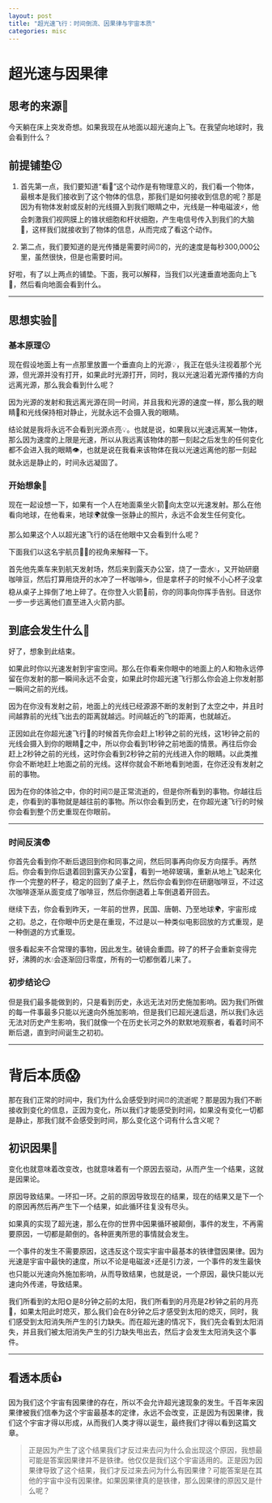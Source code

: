 ```yaml
---
layout: post
title: "超光速飞行：时间倒流、因果律与宇宙本质"
categories: misc
---
```


# 超光速与因果律

## **思考的来源**🤔

今天躺在床上突发奇想。如果我现在从地面以超光速向上飞。在我望向地球时，我会看到什么？

## 前提铺垫😗

1. 首先第一点，我们要知道“看👀”这个动作是有物理意义的，我们看一个物体，最根本是我们接收到了这个物体的信息，那我们是如何接收到信息的呢？那是因为有物体发射或反射的光线摄入到我们眼睛之中，光线是一种电磁波⚡，他会刺激我们视网膜上的锥状细胞和杆状细胞，产生电信号传入到我们的大脑🧠，这样我们就接收到了物体的信息，从而完成了看这个动作。

2. 第二点，我们要知道的是光传播是需要时间⏰的，光的速度是每秒300,000公里，虽然很快，但是也需要时间。

好啦，有了以上两点的铺垫。下面，我可以解释，当我们以光速垂直地面向上飞🚀，然后看向地面会看到什么。

---

## **思想实验🧪**

### **基本原理**😗

现在假设地面上有一点那里放置一个垂直向上的光源💡，我正在低头注视着那个光源，但光源并没有打开，如果此时光源打开，同时，我以光速沿着光源传播的方向远离光源，那么我会看到什么呢？

因为光源的发射和我远离光源在同一时间，并且我和光源的速度一样，那么我的眼睛👀和光线保持相对静止，光就永远不会摄入我的眼睛。

结论就是我将永远不会看到光源点亮💡。也就是说，如果我以光速远离某一物体，那么因为速度的上限是光速，所以从我远离该物体的那一刻起之后发生的任何变化都不会进入我的眼睛👁️，也就是说在我看来该物体在我以光速远离他的那一刻起就永远是静止的，时间永远凝固了。

### **开始想象**🤔

现在一起设想一下，如果有一个人在地面乘坐火箭🚀向太空以光速发射。那么在他看向地球，在他看来，地球🌍就像一张静止的照片，永远不会发生任何变化。

那么如果这个人以超光速飞行的话在他眼中又会看到什么呢？

下面我们以这名宇航员👨‍🚀的视角来解释一下。

首先他先乘车来到航天发射场，然后来到露天办公室，烧了一壶水💧，又开始研磨咖啡豆，然后打算用烧开的水冲了一杯咖啡☕️，但是拿杯子的时候不小心杯子没拿稳从桌子上摔倒了地上碎了。在你登入火箭🚀前，你的同事向你挥手告别。目送你一步一步远离他们直至进入火箭内部。

## **到底会发生什么🤔**

好了，想象到此结束。

如果此时你以光速发射到宇宙空间。那么在你看来你眼中的地面上的人和物永远停留在你发射的那一瞬间永远不会变，如果此时你超光速飞行那么你会追上你发射那一瞬间之前的光线。

因为在你没有发射之前，地面上的光线已经源源不断的发射到了太空之中，并且时间越靠前的光线飞出去的距离就越远。时间越近的飞的距离，也就越近。

正因如此在你超光速飞行🚀的时候首先你会赶上1秒钟之前的光线，这1秒钟之前的光线会摄入到你的眼睛👀之中，所以你会看到1秒钟之前地面的情景。再往后你会赶上2秒钟之前的光线，这时你会看到2秒钟之前的光线进入你的眼睛。以此类推你会不断地赶上地面之前的光线。这样你就会不断地看到地面，在你还没有发射之前的事物。

因为在你的体验之中，你的时间⏰是正常流逝的，但是你所看到的事物。你越往后走，你看到的事物就是越往前的事物。所以你会看到历史，在你超光速飞行的时候你会看到整个历史重现在你眼前。

---

### **时间反演**😨

你首先会看到你不断后退回到你和同事之间，然后同事再向你反方向摆手。再然后。你会看到你后退着回到露天办公室🏢，看到一地碎玻璃，重新从地上飞起来化作一个完整的杯子，稳定的回到了桌子上，然后你会看到你在研磨咖啡豆，不过这次咖啡逐渐从面变成了咖啡豆，然后你倒退着上车倒退着开回去。

继续下去，你会看到昨天，一年前的世界，民国、唐朝、乃至地球🌍，宇宙形成之初。总之，在你眼中历史是在重现，不过是以一种类似电影回放的方式重现，是一种倒退的方式重现。

很多看起来不合常理的事物，因此发生。破镜会重圆。碎了的杯子会重新变得完好，沸腾的水💧会逐渐回归零度，所有的一切都倒着儿来了。

### **初步结论**😏

但是我们最多能做到的，只是看到历史，永远无法对历史施加影响。因为我们所做的每一件事最多只能以光速向外施加影响，但是我们已超光速后退，所以我们永远无法对历史产生影响，我们就像一个在历史长河之外的默默地观察者，看着时间不断后退，直到时间诞生之初初。

---

# **背后本质**😱

那在我们正常的时间中，我们为什么会感受到时间⏰的流逝呢？那是因为我们不断接收到变化的信息，正因为变化，所以我们才能感受到时间，如果没有变化一切都是静止，那我们就不会感受到时间，那么变化这个词有什么含义呢？

## **初识因果**🤨

变化也就意味着改变改，也就意味着有一个原因去驱动，从而产生一个结果，这就是因果论。

原因导致结果。一环扣一环。之前的原因导致现在的结果，现在的结果又是下一个的原因再然后再产生下一个结果，如此循环往复没有尽头。

如果真的实现了超光速，那么在你的世界中因果循环被颠倒，事件的发生，不再需要原因，一切都是颠倒的。各种匪夷所思的事情就会发生。

一个事件的发生不需要原因，这违反这个现实宇宙中最基本的铁律暨因果律。因为光速是宇宙中最快的速度，所以不论是电磁波⚡还是引力波，一个事件的发生最快也只能以光速向外施加影响，从而导致结果，也就是说，一个原因，最快只能以光速向外传递，导致结果。

我们所看到的太阳🌞是8分钟之前的太阳，我们所看到的月亮是2秒钟之前的月亮🌙，如果太阳此时熄灭，那么我们会在8分钟之后才感受到太阳的熄灭，同时，我们感受到太阳消失所产生的引力缺失。而在超光速的情况下，我们先会看到太阳消失，并且我们被太阳消失产生的引力缺失甩出去，然后才会发生太阳消失这个事件。

---

## **看透本质**👍

因为我们这个宇宙有因果律的存在，所以不会允许超光速现象的发生。千百年来因果律被我们信奉为这个宇宙最基本的定律，永远不会改变，正是因为有因果律，我们这个宇宙才得以形成，从而我们人类才得以诞生，最终我们才得以看到这篇文章。

> 正是因为产生了这个结果我们才反过来去问为什么会出现这个原因，我想最可能是答案因果律并不是铁律。他仅仅是我们这个宇宙适用的。正是因为因果律导致了这个结果，我们才反过来去问为什么有因果律？可能答案是在其他的宇宙中没有因果律。如果因果律真的是铁律，那么因果律的原因又是什么呢？
